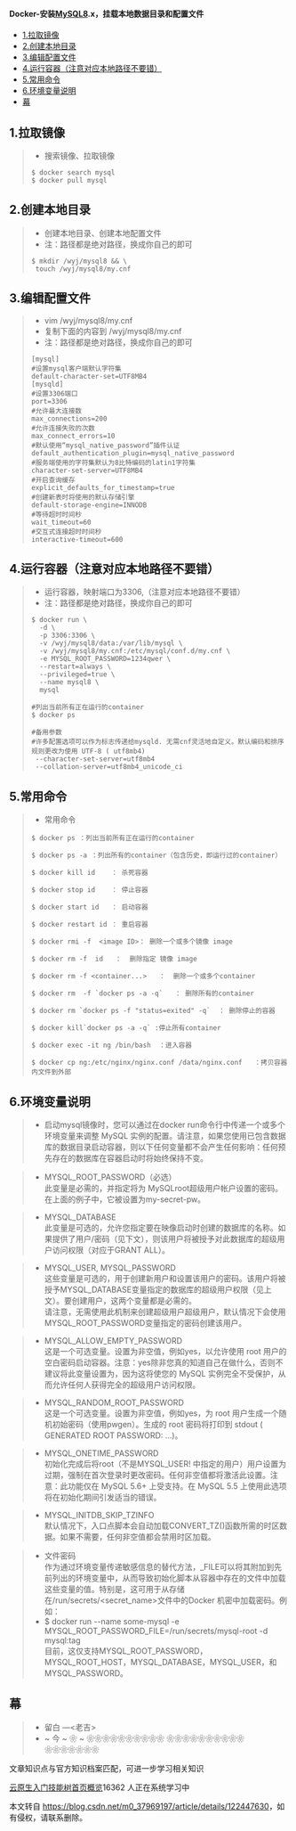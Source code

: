  

#### Docker-安装[MySQL8](https://so.csdn.net/so/search?q=MySQL8&spm=1001.2101.3001.7020).x，挂载本地数据目录和配置文件

*   [1.拉取镜像](#1_1)
*   [2.创建本地目录](#2_10)
*   [3.编辑配置文件](#3_21)
*   [4.运行容器（注意对应本地路径不要错）](#4_52)
*   [5.常用命令](#5_81)
*   [6.环境变量说明](#6_117)
*   [幕](#_149)

1.拉取镜像
------

> *   搜索镜像、拉取镜像  
>       
>     
> 
> ```shell
> $ docker search mysql
> $ docker pull mysql
> ```

2.创建本地目录
--------

> *   创建本地目录、创建本地配置文件
> *   注：路径都是绝对路径，换成你自己的即可  
>       
>     
> 
> ```shell
> $ mkdir /wyj/mysql8 && \
>  touch /wyj/mysql8/my.cnf
> ```

3.编辑配置文件
--------

> *   vim /wyj/mysql8/my.cnf
> *   复制下面的内容到 /wyj/mysql8/my.cnf
> *   注：路径都是绝对路径，换成你自己的即可  
>       
>     
> 
> ```shell
> [mysql]
> #设置mysql客户端默认字符集
> default-character-set=UTF8MB4
> [mysqld]
> #设置3306端口
> port=3306
> #允许最大连接数
> max_connections=200
> #允许连接失败的次数
> max_connect_errors=10
> #默认使用“mysql_native_password”插件认证
> default_authentication_plugin=mysql_native_password
> #服务端使用的字符集默认为8比特编码的latin1字符集
> character-set-server=UTF8MB4
> #开启查询缓存
> explicit_defaults_for_timestamp=true
> #创建新表时将使用的默认存储引擎
> default-storage-engine=INNODB
> #等待超时时间秒
> wait_timeout=60
> #交互式连接超时时间秒
> interactive-timeout=600
> ```

4.运行容器（注意对应本地路径不要错）
-------------------

> *   运行容器，映射端口为3306,（注意对应本地路径不要错）
> *   注：路径都是绝对路径，换成你自己的即可  
>       
>     
> 
> ```shell
> $ docker run \
>   -d \
>   -p 3306:3306 \
>   -v /wyj/mysql8/data:/var/lib/mysql \
>   -v /wyj/mysql8/my.cnf:/etc/mysql/conf.d/my.cnf \
>   -e MYSQL_ROOT_PASSWORD=1234qwer \
>   --restart=always \
>   --privileged=true \
>   --name mysql8 \
>   mysql
>   
> #列出当前所有正在运行的container
> $ docker ps 
> 
> #备用参数
> #许多配置选项可以作为标志传递给mysqld. 无需cnf灵活地自定义。默认编码和排序规则更改为使用 UTF-8 ( utf8mb4)
>  --character-set-server=utf8mb4 
>  --collation-server=utf8mb4_unicode_ci
> 
> ```

5.常用命令
------

> *   常用命令  
>       
>     
> 
> ```shell
> $ docker ps ：列出当前所有正在运行的container
> 
> $ docker ps -a ：列出所有的container（包含历史，即运行过的container）
> 
> $ docker kill id    ： 杀死容器
> 
> $ docker stop id    ： 停止容器
> 
> $ docker start id   ： 启动容器
> 
> $ docker restart id ： 重启容器
> 
> $ docker rmi -f  <image ID>： 删除一个或多个镜像 image
> 
> $ docker rm -f  id   ：  删除指定 镜像 image
> 
> $ docker rm -f <container...>   ：  删除一个或多个container
> 
> $ docker rm  -f `docker ps -a -q`   ： 删除所有的container
> 
> $ docker rm `docker ps -f "status=exited" -q`  ： 删除停止的容器
> 
> $ docker kill`docker ps -a -q` :停止所有container
> 
> $ docker exec -it ng /bin/bash  ：进入容器
> 
> $ docker cp ng:/etc/nginx/nginx.conf /data/nginx.conf   ：拷贝容器内文件到外部
> 
> ```

6.环境变量说明
--------

> *   启动mysql镜像时，您可以通过在docker run命令行中传递一个或多个环境变量来调整 MySQL 实例的配置。请注意，如果您使用已包含数据库的数据目录启动容器，则以下任何变量都不会产生任何影响：任何预先存在的数据库在容器启动时将始终保持不变。

> *   MYSQL\_ROOT\_PASSWORD（必选）  
>     此变量是必需的，并指定将为 MySQLroot超级用户帐户设置的密码。在上面的例子中，它被设置为my-secret-pw。

> *   MYSQL\_DATABASE  
>     此变量是可选的，允许您指定要在映像启动时创建的数据库的名称。如果提供了用户/密码（见下文），则该用户将被授予对此数据库的超级用户访问权限（对应于GRANT ALL）。

> *   MYSQL\_USER, MYSQL\_PASSWORD  
>     这些变量是可选的，用于创建新用户和设置该用户的密码。该用户将被授予MYSQL\_DATABASE变量指定的数据库的超级用户权限（见上文）。要创建用户，这两个变量都是必需的。  
>     请注意，无需使用此机制来创建超级用户超级用户，默认情况下会使用MYSQL\_ROOT\_PASSWORD变量指定的密码创建该用户。

> *   MYSQL\_ALLOW\_EMPTY\_PASSWORD  
>     这是一个可选变量。设置为非空值，例如yes，以允许使用 root 用户的空白密码启动容器。注意：yes除非您真的知道自己在做什么，否则不建议将此变量设置为，因为这将使您的 MySQL 实例完全不受保护，从而允许任何人获得完全的超级用户访问权限。

> *   MYSQL\_RANDOM\_ROOT\_PASSWORD  
>     这是一个可选变量。设置为非空值，例如yes，为 root 用户生成一个随机初始密码（使用pwgen）。生成的 root 密码将打印到 stdout ( GENERATED ROOT PASSWORD: …)。

> *   MYSQL\_ONETIME\_PASSWORD  
>     初始化完成后将root（不是MYSQL\_USER! 中指定的用户）用户设置为过期，强制在首次登录时更改密码。任何非空值都将激活此设置。注意：此功能仅在 MySQL 5.6+ 上受支持。在 MySQL 5.5 上使用此选项将在初始化期间引发适当的错误。

> *   MYSQL\_INITDB\_SKIP\_TZINFO  
>     默认情况下，入口点脚本会自动加载CONVERT\_TZ()函数所需的时区数据。如果不需要，任何非空值都会禁用时区加载。

> *   文件密码  
>     作为通过环境变量传递敏感信息的替代方法，\_FILE可以将其附加到先前列出的环境变量中，从而导致初始化脚本从容器中存在的文件中加载这些变量的值。特别是，这可用于从存储在/run/secrets/<secret\_name>文件中的Docker 机密中加载密码。例如：
> *   $ docker run --name some-mysql -e MYSQL\_ROOT\_PASSWORD\_FILE=/run/secrets/mysql-root -d mysql:tag  
>     目前，这仅支持MYSQL\_ROOT\_PASSWORD，MYSQL\_ROOT\_HOST，MYSQL\_DATABASE，MYSQL\_USER，和MYSQL\_PASSWORD。

幕
-

> *   留白 —<老吉>
> *   ~ 今 ~ ❀ ~ ❀❀❀❀❀❀❀❀❀❀ ❀❀❀❀❀❀❀❀❀❀ ❀❀❀❀❀❀❀

  

 

文章知识点与官方知识档案匹配，可进一步学习相关知识

[云原生入门技能树](https://edu.csdn.net/skill/cloud_native/?utm_source=csdn_ai_skill_tree_blog)[首页](https://edu.csdn.net/skill/cloud_native/?utm_source=csdn_ai_skill_tree_blog)[概览](https://edu.csdn.net/skill/cloud_native/?utm_source=csdn_ai_skill_tree_blog)16362 人正在系统学习中

本文转自 <https://blog.csdn.net/m0_37969197/article/details/122447630>，如有侵权，请联系删除。